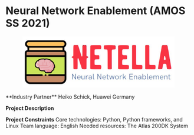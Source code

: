 # Neural Network Enablement (AMOS SS 2021)

<p align="center">
<a href="https://github.com/amosproj/amos-ss2021-neural-network-enablement">
    <img src="Deliverables/2021-04-21%20Logo.PNG" alt="Logo" width="412" height="139">
  </a>
</p>
**Industry Partner** 
Heiko Schick, Huawei Germany

**Project Description**


**Project Constraints**
Core technologies: Python, Python frameworks, and Linux
Team language: English
Needed resources: The Atlas 200DK System 
